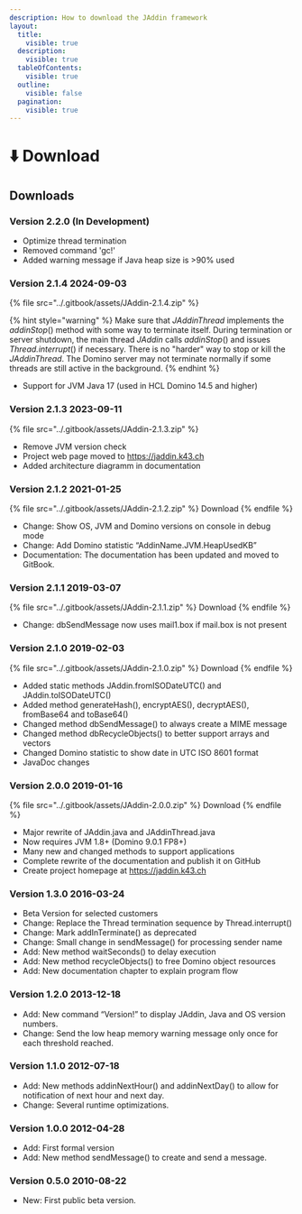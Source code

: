 ```yaml
---
description: How to download the JAddin framework
layout:
  title:
    visible: true
  description:
    visible: true
  tableOfContents:
    visible: true
  outline:
    visible: false
  pagination:
    visible: true
---
```


# ⬇️ Download

## Downloads

### Version 2.2.0 (In Development)

* Optimize thread termination
* Removed command 'gc!'
* Added warning message if Java heap size is >90% used

### Version 2.1.4 2024-09-03

{% file src="../.gitbook/assets/JAddin-2.1.4.zip" %}

{% hint style="warning" %}
Make sure that _JAddinThread_ implements the _addinStop_() method with some way to terminate itself. During termination or server shutdown, the main thread _JAddin_ calls _addinStop_() and issues _Thread.interrupt_() if necessary. There is no "harder" way to stop or kill the _JAddinThread_. The Domino server may not terminate normally if some threads are still active in the background.
{% endhint %}

* Support for JVM Java 17 (used in HCL Domino 14.5 and higher)

### Version 2.1.3 2023-09-11

{% file src="../.gitbook/assets/JAddin-2.1.3.zip" %}

* Remove JVM version check
* Project web page moved to https://jaddin.k43.ch
* Added architecture diagramm in documentation

### **Version 2.1.2 2021-01-25**

{% file src="../.gitbook/assets/JAddin-2.1.2.zip" %}
Download
{% endfile %}

* Change: Show OS, JVM and Domino versions on console in debug mode
* Change: Add Domino statistic “AddinName.JVM.HeapUsedKB”
* Documentation: The documentation has been updated and moved to GitBook.

### **Version 2.1.1 2019-03-07**

{% file src="../.gitbook/assets/JAddin-2.1.1.zip" %}
Download
{% endfile %}

* Change: dbSendMessage now uses mail1.box if mail.box is not present

### **Version 2.1.0 2019-02-03**

{% file src="../.gitbook/assets/JAddin-2.1.0.zip" %}
Download
{% endfile %}

* Added static methods JAddin.fromISODateUTC() and JAddin.toISODateUTC()
* Added method generateHash(), encryptAES(), decryptAES(), fromBase64 and toBase64()
* Changed method dbSendMessage() to always create a MIME message
* Changed method dbRecycleObjects() to better support arrays and vectors
* Changed Domino statistic to show date in UTC ISO 8601 format
* JavaDoc changes

### **Version 2.0.0 2019-01-16**

{% file src="../.gitbook/assets/JAddin-2.0.0.zip" %}
Download
{% endfile %}

* Major rewrite of JAddin.java and JAddinThread.java
* Now requires JVM 1.8+ (Domino 9.0.1 FP8+)
* Many new and changed methods to support applications
* Complete rewrite of the documentation and publish it on GitHub
* Create project homepage at https://jaddin.k43.ch

### **Version 1.3.0 2016-03-24**

* Beta Version for selected customers
* Change: Replace the Thread termination sequence by Thread.interrupt()
* Change: Mark addInTerminate() as deprecated
* Change: Small change in sendMessage() for processing sender name
* Add: New method waitSeconds() to delay execution
* Add: New method recycleObjects() to free Domino object resources
* Add: New documentation chapter to explain program flow

### **Version 1.2.0 2013-12-18**

* Add: New command “Version!” to display JAddin, Java and OS version numbers.
* Change: Send the low heap memory warning message only once for each threshold reached.

### **Version 1.1.0 2012-07-18**

* Add: New methods addinNextHour() and addinNextDay() to allow for notification of next hour and next day.
* Change: Several runtime optimizations.

### **Version 1.0.0 2012-04-28**

* Add: First formal version
* Add: New method sendMessage() to create and send a message.

### **Version 0.5.0 2010-08-22**

* New: First public beta version.

